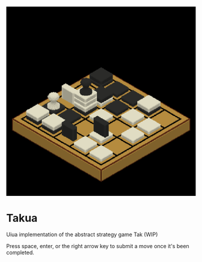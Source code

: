![Screenshot of the game](screenshot.png)

# Takua
Uiua implementation of the abstract strategy game Tak (WIP)

Press space, enter, or the right arrow key to submit a move once it's been completed.
